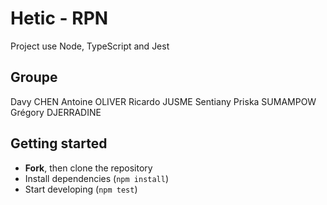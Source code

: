 # Hetic - RPN
Project use Node, TypeScript and Jest

## Groupe
Davy CHEN
Antoine OLIVER
Ricardo JUSME
Sentiany Priska SUMAMPOW
Grégory DJERRADINE

## Getting started
- **Fork**, then clone the repository
- Install dependencies (`npm install`)
- Start developing (`npm test`)
